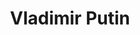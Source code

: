---
title: "Vladimir Putin"
hashtag: "vladimir-putin"
tags:
  - Russian
  - Politician
  - Human Being
---